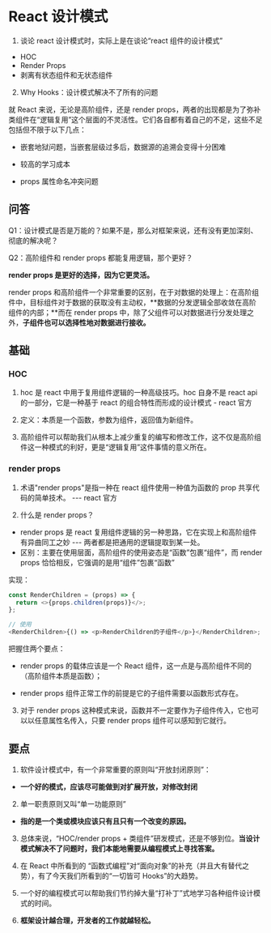 # React 设计模式

1. 谈论 react 设计模式时，实际上是在谈论“react 组件的设计模式”

- HOC
- Render Props
- 剥离有状态组件和无状态组件

2. Why Hooks：设计模式解决不了所有的问题

就 React 来说，无论是高阶组件，还是 render props，两者的出现都是为了弥补类组件在“逻辑复用”这个层面的不灵活性。它们各自都有着自己的不足，这些不足包括但不限于以下几点：

- 嵌套地狱问题，当嵌套层级过多后，数据源的追溯会变得十分困难

- 较高的学习成本

- props 属性命名冲突问题

## 问答

Q1：设计模式是否是万能的？如果不是，那么对框架来说，还有没有更加深刻、彻底的解决呢？

Q2：高阶组件和 render props 都能复用逻辑，那个更好？

**render props 是更好的选择，因为它更灵活。**

render props 和高阶组件一个非常重要的区别，在于对数据的处理上：在高阶组件中，目标组件对于数据的获取没有主动权，**数据的分发逻辑全部收敛在高阶组件的内部；**而在 render props 中，除了父组件可以对数据进行分发处理之外，**子组件也可以选择性地对数据进行接收。**

## 基础

### HOC

1. hoc 是 react 中用于复用组件逻辑的一种高级技巧。hoc 自身不是 react api 的一部分，它是一种基于 react 的组合特性而形成的设计模式 - react 官方

2. 定义：本质是一个函数，参数为组件，返回值为新组件。

3. 高阶组件可以帮助我们从根本上减少重复的编写和修改工作，这不仅是高阶组件这一种模式的利好，更是“逻辑复用”这件事情的意义所在。

### render props

1. 术语"render props"是指一种在 react 组件使用一种值为函数的 prop 共享代码的简单技术。 --- react 官方

2. 什么是 render props？

- render props 是 react 复用组件逻辑的另一种思路，它在实现上和高阶组件有异曲同工之妙 --- 两者都是把通用的逻辑提取到某一处。
- 区别：主要在使用层面，高阶组件的使用姿态是“函数”包裹“组件”，而 render props 恰恰相反，它强调的是用“组件”包裹“函数”

实现：

```js
const RenderChildren = (props) => {
  return <>{props.children(props)}</>;
};

// 使用
<RenderChildren>{() => <p>RenderChildren的子组件</p>}</RenderChildren>;
```

把握住两个要点：

- render props 的载体应该是一个 React 组件，这一点是与高阶组件不同的（高阶组件本质是函数）；

- render props 组件正常工作的前提是它的子组件需要以函数形式存在。

3. 对于 render props 这种模式来说，函数并不一定要作为子组件传入，它也可以以任意属性名传入，只要 render props 组件可以感知到它就行。

## 要点

1. 软件设计模式中，有一个非常重要的原则叫“开放封闭原则”：

- **一个好的模式，应该尽可能做到对扩展开放，对修改封闭**

2. 单一职责原则又叫“单一功能原则”

- **指的是一个类或模块应该只有且只有一个改变的原因。**

3. 总体来说，“HOC/render props + 类组件”研发模式，还是不够到位。**当设计模式解决不了问题时，我们本能地需要从编程模式上寻找答案。**

4. 在 React 中所看到的 “函数式编程”对“面向对象”的补充（并且大有替代之势），有了今天我们所看到的“一切皆可 Hooks”的大趋势。

5. 一个好的编程模式可以帮助我们节约掉大量“打补丁”式地学习各种组件设计模式的时间。

6. **框架设计越合理，开发者的工作就越轻松。**
